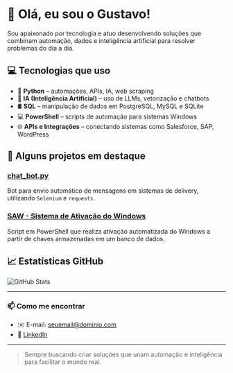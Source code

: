 # 👋 Olá, eu sou o Gustavo!

Sou apaixonado por tecnologia e atuo desenvolvendo soluções que combinam automação, dados e inteligência artificial para resolver problemas do dia a dia.

## 💻 Tecnologias que uso

- 🐍 **Python** – automações, APIs, IA, web scraping
- 🧠 **IA (Inteligência Artificial)** – uso de LLMs, vetorização e chatbots
- 🛢️ **SQL** – manipulação de dados em PostgreSQL, MySQL e SQLite
- 💻 **PowerShell** – scripts de automação para sistemas Windows
- 🌐 **APIs e Integrações** – conectando sistemas como Salesforce, SAP, WordPress

## 🚀 Alguns projetos em destaque

### [chat_bot.py](https://github.com/gustavoSilvaAlves/chat_bot.py)
Bot para envio automático de mensagens em sistemas de delivery, utilizando `Selenium` e `requests`.

### [SAW - Sistema de Ativação do Windows](https://github.com/gustavoSilvaAlves/SAW-Sistema-de-Ativa-o-do-Windows)
Script em PowerShell que realiza ativação automatizada do Windows a partir de chaves armazenadas em um banco de dados.

## 📈 Estatísticas GitHub

![GitHub Stats](https://github-readme-stats.vercel.app/api?username=gustavoSilvaAlves&show_icons=true&theme=tokyonight)

---

### 📫 Como me encontrar
- ✉️ E-mail: seuemail@dominio.com
- 💼 [LinkedIn](https://www.linkedin.com/in/seu-usuario)

---

> Sempre buscando criar soluções que unam automação e inteligência para facilitar o mundo real.
